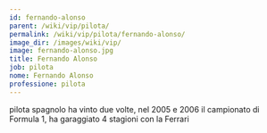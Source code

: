 ```yaml
---
id: fernando-alonso
parent: /wiki/vip/pilota/
permalink: /wiki/vip/pilota/fernando-alonso/
image_dir: /images/wiki/vip/
image: fernando-alonso.jpg
title: Fernando Alonso
job: pilota
nome: Fernando Alonso
professione: pilota
---
```

pilota spagnolo ha vinto due volte, nel 2005 e 2006 il campionato di Formula 1, ha garaggiato 4 stagioni con la Ferrari